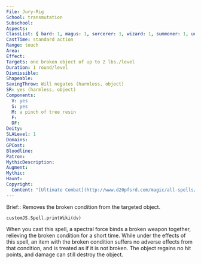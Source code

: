 ```yaml
---
File: Jury-Rig
School: transmutation
Subschool: 
Aspects: 
ClassList: { bard: 1, magus: 1, sorcerer: 1, wizard: 1, summoner: 1, unchained summoner: 1, witch: 1, occultist: 1, psychic: 1 }
CastTime: standard action
Range: touch
Area: 
Effect: 
Targets: one broken object of up to 2 lbs./level
Duration: 1 round/level
Dismissible: 
Shapeable: 
SavingThrow: Will negates (harmless, object)
SR: yes (harmless, object)
Components:
  V: yes
  S: yes
  M: a pinch of tree resin
  F: 
  DF: 
Deity: 
SLALevel: 1
Domains: 
GPCost: 
Bloodline: 
Patron: 
MythicDescription: 
Augment: 
Mythic: 
Haunt: 
Copyright:
  Content: "[Ultimate Combat](http://www.d20pfsrd.com/magic/all-spells/j/jury-rig)"
---
```

Brief:: Removes the broken condition from the targeted object.

```dataviewjs
customJS.Spell.printWiki(dv)
```

When you cast this spell, a spectral force binds a broken weapon together, relieving the broken condition for a short time. While under the effects of this spell, an item with the broken condition suffers no adverse effects from that condition, and is treated as if it is not broken. The object regains no hit points, and damage can still destroy the object.
